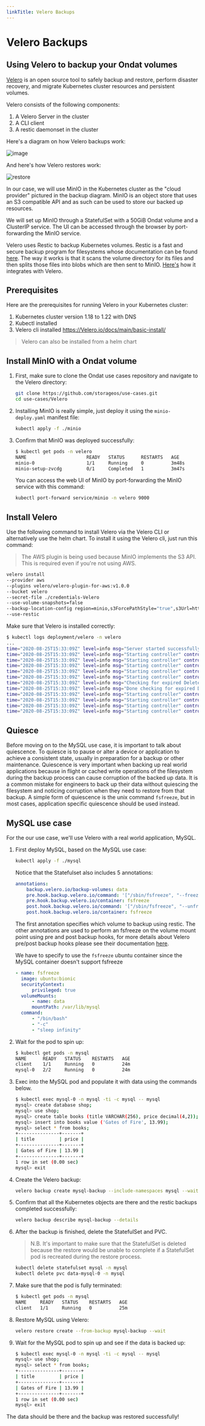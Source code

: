 ```yaml
---
linkTitle: Velero Backups
---
```


# Velero Backups

## Using Velero to backup your Ondat volumes

[Velero](https://velero.io/) is an open source tool to safely backup and restore, perform disaster
recovery, and migrate Kubernetes cluster resources and persistent volumes.

Velero consists of the following components:
1. A Velero Server in the cluster
1. A CLI client
1. A restic daemonset in the cluster

Here's a diagram on how Velero backups work:

![image](/images/docs/concepts/velero-backup.jpg)

And here's how Velero restores work:

![restore](/images/docs/concepts/velero-restore.jpg)

In our case, we will use MinIO in the Kubernetes cluster as the "cloud
provider" pictured in the backup diagram. MinIO is an object store that uses
an S3 compatible API and as such can be used to store our backed up resources.

We will set up MinIO through a StatefulSet with a 50GiB Ondat volume and a
ClusterIP service. The UI can be accessed through the browser by port-forwarding the
MinIO service.

Velero uses Restic to backup Kubernetes volumes. Restic is a fast and secure
backup program for filesystems whose documentation can be found
[here](https://restic.readthedocs.io/en/latest/100_references.html). The way it
works is that it scans the volume directory for its files and then splits those
files into blobs which are then sent to MinIO.
[Here's](https://Velero.io/docs/main/restic/) how it integrates with Velero.

## Prerequisites

Here are the prerequisites for running Velero in your Kubernetes cluster:

1. Kubernetes cluster version 1.18 to 1.22 with DNS
1. Kubectl installed
1. Velero cli installed https://Velero.io/docs/main/basic-install/
> Velero can also be installed from a helm chart

## Install MinIO with a Ondat volume

1. First, make sure to clone the Ondat use cases repository and navigate to
the Velero directory:

    ```bash 
    git clone https://github.com/storageos/use-cases.git 
    cd use-cases/Velero
    ```

1. Installing MinIO is really simple, just deploy it using the
`minio-deploy.yaml` manifest file:

    ```bash
    kubectl apply -f ./minio
    ```

1. Confirm that MinIO was deployed successfully:

    ```bash
    $ kubectl get pods -n velero
    NAME                      READY   STATUS      RESTARTS   AGE
    minio-0                   1/1     Running     0          3m48s
    minio-setup-zvcdg         0/1     Completed   1          3m47s

    ```

    You can access the web UI of MinIO by port-forwarding the MinIO service
    with this command:

    ```bash
    kubectl port-forward service/minio -n velero 9000
    ```

## Install Velero

Use the following command to install Velero via the Velero CLI or alternatively
use the helm chart. To install it using the Velero cli, just run this command:

> The AWS plugin is being used because MinIO implements the S3 API. This is
> required even if you're not using AWS.

```bash 
velero install                                                                                   \
--provider aws                                                                                   \
--plugins velero/velero-plugin-for-aws:v1.0.0                                                    \
--bucket velero                                                                                  \
--secret-file ./credentials-Velero                                                               \
--use-volume-snapshots=false                                                                     \
--backup-location-config region=minio,s3ForcePathStyle="true",s3Url=http://minio.velero.svc:9000 \
--use-restic
```

Make sure that Velero is installed correctly:

```bash
$ kubectl logs deployment/velero -n velero
...
time="2020-08-25T15:33:09Z" level=info msg="Server started successfully" logSource="pkg/cmd/server/server.go:881"
time="2020-08-25T15:33:09Z" level=info msg="Starting controller" controller=restic-repository logSource="pkg/controller/generic_controller.go:76"
time="2020-08-25T15:33:09Z" level=info msg="Starting controller" controller=restore logSource="pkg/controller/generic_controller.go:76"
time="2020-08-25T15:33:09Z" level=info msg="Starting controller" controller=backup-sync logSource="pkg/controller/generic_controller.go:76"
time="2020-08-25T15:33:09Z" level=info msg="Starting controller" controller=backup logSource="pkg/controller/generic_controller.go:76"
time="2020-08-25T15:33:09Z" level=info msg="Starting controller" controller=backup-deletion logSource="pkg/controller/generic_controller.go:76"
time="2020-08-25T15:33:09Z" level=info msg="Checking for expired DeleteBackupRequests" controller=backup-deletion logSource="pkg/controller/backup_deletion_controller.go:551"
time="2020-08-25T15:33:09Z" level=info msg="Done checking for expired DeleteBackupRequests" controller=backup-deletion logSource="pkg/controller/backup_deletion_controller.go:579"
time="2020-08-25T15:33:09Z" level=info msg="Starting controller" controller=schedule logSource="pkg/controller/generic_controller.go:76"
time="2020-08-25T15:33:09Z" level=info msg="Starting controller" controller=downloadrequest logSource="pkg/controller/generic_controller.go:76"
time="2020-08-25T15:33:09Z" level=info msg="Starting controller" controller=gc-controller logSource="pkg/controller/generic_controller.go:76"
time="2020-08-25T15:33:09Z" level=info msg="Starting controller" controller=serverstatusrequest logSource="pkg/controller/generic_controller.go:76"
```
## Quiesce

Before moving on to the MySQL use case, it is important to talk about quiescence.
To quiesce is to pause or alter a device or application to achieve a consistent
state, usually in preparation for a backup or other maintenance. Quiescence is
very important when backing up real world applications because in flight or
cached write operations of the filesystem during the backup process can cause
corruption of the backed up data. It is a common mistake for engineers to back
up their data without quiescing the filesystem and noticing corruption when they need to
restore from that backup. A simple form of quiescence is the unix command
`fsfreeze`, but in most cases, application specific quiescence should be used instead.

## MySQL use case

For the our use case, we'll use Velero with a real world application, MySQL.

1. First deploy MySQL, based on the MySQL use case:

    ```bash 
    kubectl apply -f ./mysql 
    ```

    Notice that the Statefulset also includes 5 annotations:

    ```yaml 
    annotations:
        backup.velero.io/backup-volumes: data
        pre.hook.backup.velero.io/command: '["/sbin/fsfreeze", "--freeze", "/var/lib/mysql"]'
        pre.hook.backup.velero.io/container: fsfreeze
        post.hook.backup.velero.io/command: '["/sbin/fsfreeze", "--unfreeze", "/var/lib/mysql"]'
        post.hook.backup.velero.io/container: fsfreeze
    ```

    The first annotation specifies which volume to backup using restic. The other
    annotations are used to perform an fsfreeze on the volume mount point using pre
    and post backup hooks, for more details about Velero pre/post backup hooks
    please see their documentation [here](https://Velero.io/docs/main/hooks/).

    We have to specify to use the `fsfreeze` ubuntu container since the MySQL
    container doesn't support fsfreeze

    ```yaml
    - name: fsfreeze
      image: ubuntu:bionic
      securityContext:
          privileged: true
      volumeMounts:
          - name: data
          mountPath: /var/lib/mysql
      command:
          - "/bin/bash"
          - "-c"
          - "sleep infinity"
    ```

1. Wait for the pod to spin up:

    ```bash 
    $ kubectl get pods -n mysql
    NAME      READY   STATUS    RESTARTS   AGE
    client    1/1     Running   0          24m
    mysql-0   2/2     Running   0          24m
    ```

1. Exec into the MySQL pod and populate it with data using the commands below.

    ```bash 
    $ kubectl exec mysql-0 -n mysql -ti -c mysql -- mysql
    mysql> create database shop;
    mysql> use shop;
    mysql> create table books (title VARCHAR(256), price decimal(4,2));
    mysql> insert into books value ('Gates of Fire', 13.99);
    mysql> select * from books;
    +---------------+-------+
    | title         | price |
    +---------------+-------+
    | Gates of Fire | 13.99 |
    +---------------+-------+
    1 row in set (0.00 sec)
    mysql> exit
    ```

1. Create the Velero backup:

    ```bash 
    velero backup create mysql-backup --include-namespaces mysql --wait
    ```

1. Confirm that all the Kubernetes objects are there and the restic backups
completed successfully:

    ```bash 
    velero backup describe mysql-backup --details
    ```

1. After the backup is finished, delete the StatefulSet and PVC.


    > N.B. It's important to make sure that the StatefulSet is deleted because the
    > restore would be unable to complete if a StatefulSet pod is recreated during
    > the restore process.

    ```bash 
    kubectl delete statefulset mysql -n mysql
    kubectl delete pvc data-mysql-0 -n mysql
    ```

1. Make sure that the pod is fully terminated:

    ```bash 
    $ kubectl get pods -n mysql
    NAME     READY   STATUS    RESTARTS   AGE
    client   1/1     Running   0          25m
    ```

1. Restore MySQL using Velero:

    ```bash
    velero restore create --from-backup mysql-backup --wait
    ```

1. Wait for the MySQL pod to spin up and see if the data is backed up:

    ```bash
    $ kubectl exec mysql-0 -n mysql -ti -c mysql -- mysql 
    mysql> use shop; 
    mysql> select * from books;
    +---------------+-------+
    | title         | price |
    +---------------+-------+
    | Gates of Fire | 13.99 |
    +---------------+-------+
    1 row in set (0.00 sec)
    mysql> exit
    ```

The data should be there and the backup was restored successfully!
